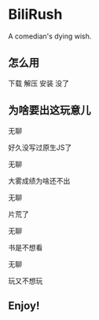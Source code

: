 # BiliRush
A comedian's dying wish.
## 怎么用
下载
解压
安装
没了

## 为啥要出这玩意儿
无聊

好久没写过原生JS了

无聊

大雾成绩为啥还不出

无聊

片荒了

无聊

书是不想看

无聊

玩又不想玩

## Enjoy!
